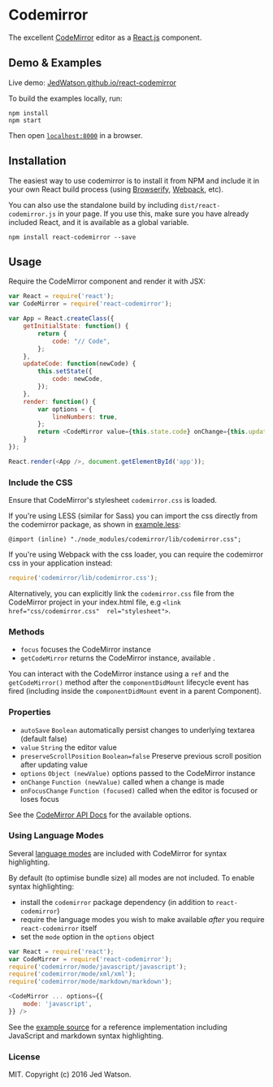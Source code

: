 # Codemirror

The excellent [CodeMirror](https://codemirror.net) editor as a [React.js](http://facebook.github.io/react) component.


## Demo & Examples

Live demo: [JedWatson.github.io/react-codemirror](http://JedWatson.github.io/react-codemirror)

To build the examples locally, run:

```
npm install
npm start
```

Then open [`localhost:8000`](http://localhost:8000) in a browser.


## Installation

The easiest way to use codemirror is to install it from NPM and include it in your own React build process (using [Browserify](http://browserify.org), [Webpack](http://webpack.github.io/), etc).

You can also use the standalone build by including `dist/react-codemirror.js` in your page. If you use this, make sure you have already included React, and it is available as a global variable.

```
npm install react-codemirror --save
```


## Usage

Require the CodeMirror component and render it with JSX:

```javascript
var React = require('react');
var CodeMirror = require('react-codemirror');

var App = React.createClass({
	getInitialState: function() {
		return {
			code: "// Code",
		};
	},
	updateCode: function(newCode) {
		this.setState({
			code: newCode,
		});
	},
	render: function() {
		var options = {
			lineNumbers: true,
		};
		return <CodeMirror value={this.state.code} onChange={this.updateCode} options={options} />
	}
});

React.render(<App />, document.getElementById('app'));
```

### Include the CSS

Ensure that CodeMirror's stylesheet `codemirror.css` is loaded.

If you're using LESS (similar for Sass) you can import the css directly from the codemirror package, as shown in [example.less](example/src/example.less):

```less
@import (inline) "./node_modules/codemirror/lib/codemirror.css";
```

If you're using Webpack with the css loader, you can require the codemirror css in your application instead:

```js
require('codemirror/lib/codemirror.css');
```

Alternatively, you can explicitly link the `codemirror.css` file from the CodeMirror project in your index.html file, e.g `<link href="css/codemirror.css"  rel="stylesheet">`.

### Methods

* `focus` focuses the CodeMirror instance
* `getCodeMirror` returns the CodeMirror instance, available .

You can interact with the CodeMirror instance using a `ref` and the `getCodeMirror()` method after the `componentDidMount` lifecycle event has fired (including inside the `componentDidMount` event in a parent Component).

### Properties

* `autoSave` `Boolean` automatically persist changes to underlying textarea (default false)
* `value` `String` the editor value
* `preserveScrollPosition` `Boolean=false` Preserve previous scroll position after updating value
* `options` `Object (newValue)` options passed to the CodeMirror instance
* `onChange` `Function (newValue)` called when a change is made
* `onFocusChange` `Function (focused)` called when the editor is focused or loses focus

See the [CodeMirror API Docs](https://codemirror.net/doc/manual.html#api) for the available options.

### Using Language Modes

Several [language modes](https://codemirror.net/mode/) are included with CodeMirror for syntax highlighting.

By default (to optimise bundle size) all modes are not included. To enable syntax highlighting:

* install the `codemirror` package dependency (in addition to `react-codemirror`)
* require the language modes you wish to make available _after_ you require `react-codemirror` itself
* set the `mode` option in the `options` object

```js
var React = require('react');
var CodeMirror = require('react-codemirror');
require('codemirror/mode/javascript/javascript');
require('codemirror/mode/xml/xml');
require('codemirror/mode/markdown/markdown');

<CodeMirror ... options={{
	mode: 'javascript',
}} />
```

See the [example source](https://github.com/JedWatson/react-codemirror/blob/master/example/src/example.js) for a reference implementation including JavaScript and markdown syntax highlighting.

### License

MIT. Copyright (c) 2016 Jed Watson.
